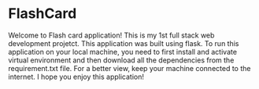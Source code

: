 # FlashCard
Welcome to Flash card application! 
This is my 1st full stack web development projetct.
This application was built using flask.
To run this application on your local machine, you need to first install and activate virtual environment and then download all the dependencies from the requirement.txt file. For a better view, keep your machine connected to the internet. 
I hope you enjoy this application!
